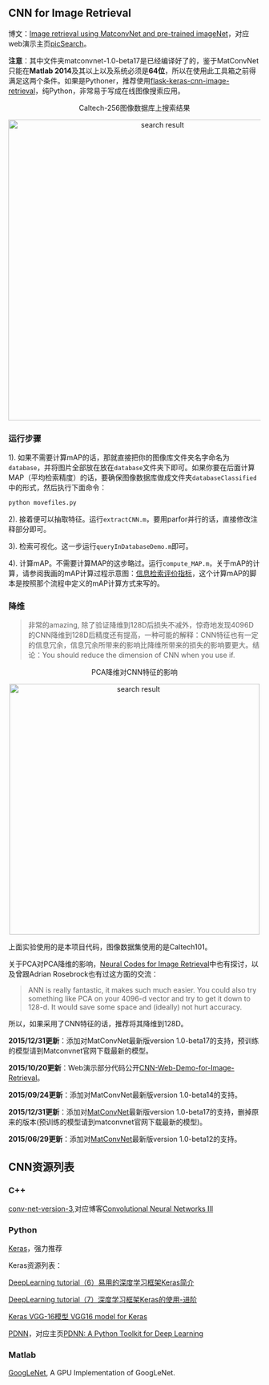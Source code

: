 ## CNN for Image Retrieval

博文：[Image retrieval using MatconvNet and pre-trained imageNet](http://yongyuan.name/blog/image-retrieval-using-MatconvNet-and-pre-trained-imageNet.html)，对应web演示主页[picSearch](http://yongyuan.name/pic)。

**注意**：其中文件夹matconvnet-1.0-beta17是已经编译好了的，鉴于MatConvNet只能在**Matlab 2014**及其以上以及系统必须是**64位**，所以在使用此工具箱之前得满足这两个条件。如果是Pythoner，推荐使用[flask-keras-cnn-image-retrieval](https://github.com/willard-yuan/flask-keras-cnn-image-retrieval)，纯Python，非常易于写成在线图像搜索应用。

<p align="center">Caltech-256图像数据库上搜索结果</p>
<p align="center"><img src="http://yongyuan.name/images/posts/2015-04-02/airplane-image-retrieval.jpg"  width = 600 alt="search result"/></p>

### 运行步骤

1). 如果不需要计算mAP的话，那就直接把你的图像库文件夹名字命名为`database`，并将图片全部放在放在`database`文件夹下即可。如果你要在后面计算MAP（平均检索精度）的话，要确保图像数据库做成文件夹`databaseClassified`中的形式，然后执行下面命令：

```sh
python movefiles.py
```

2). 接着便可以抽取特征。运行`extractCNN.m`，要用parfor并行的话，直接修改注释部分即可。

3). 检索可视化。这一步运行`queryInDatabaseDemo.m`即可。

4). 计算mAP。不需要计算MAP的这步略过。运行`compute_MAP.m`，关于mAP的计算，请参阅我画的mAP计算过程示意图：[信息检索评价指标](http://yongyuan.name/blog/evaluation-of-information-retrieval.html)，这个计算mAP的脚本是按照那个流程中定义的mAP计算方式来写的。

### 降维

> 非常的amazing, 除了验证降维到128D后损失不减外，惊奇地发现4096D的CNN降维到128D后精度还有提高，一种可能的解释：CNN特征也有一定的信息冗余，信息冗余所带来的影响比降维所带来的损失的影响要更大。结论：You should reduce the dimension of CNN when you use if.

<p align="center">PCA降维对CNN特征的影响</p>
<p align="center"><img src="http://i300.photobucket.com/albums/nn17/willard-yuan/PCA-CNN_zps9gzhmg4q.png"  width = 500 alt="search result"/></p>

上面实验使用的是本项目代码，图像数据集使用的是Caltech101。

关于PCA对PCA降维的影响，[Neural Codes for Image Retrieval](http://arxiv.org/pdf/1404.1777v2.pdf)中也有探讨，以及曾跟Adrian Rosebrock也有过这方面的交流：
>ANN is really fantastic, it makes such much easier. You could also try something like PCA on your 4096-d vector and try to get it down to 128-d. It would save some space and (ideally) not hurt accuracy.

所以，如果采用了CNN特征的话，推荐将其降维到128D。

**2015/12/31更新**：添加对MatConvNet最新版version 1.0-beta17的支持，预训练的模型请到Matconvnet官网下载最新的模型。

**2015/10/20更新**：Web演示部分代码公开[CNN-Web-Demo-for-Image-Retrieval](https://github.com/willard-yuan/CNN-Web-Demo-for-Image-Retrieval)。

**2015/09/24更新**：添加对MatConvNet最新版version 1.0-beta14的支持。

**2015/12/31更新**：添加对[MatConvNet](http://www.vlfeat.org/matconvnet/)最新版version 1.0-beta17的支持，删掉原来的版本(预训练的模型请到matconvnet官网下载最新的模型)。

**2015/06/29更新**：添加对[MatConvNet](http://www.vlfeat.org/matconvnet/)最新版version 1.0-beta12的支持。

## CNN资源列表

### C++

[conv-net-version-3](https://github.com/xingdi-eric-yuan/conv-net-version-3),对应博客[Convolutional Neural Networks III](http://eric-yuan.me/cnn3/)

### Python

[Keras](https://github.com/fchollet/keras)，强力推荐

Keras资源列表：

[DeepLearning tutorial（6）易用的深度学习框架Keras简介](http://blog.csdn.net/u012162613/article/details/45397033)

[DeepLearning tutorial（7）深度学习框架Keras的使用-进阶](http://blog.csdn.net/u012162613/article/details/45581421)

[Keras VGG-16模型 VGG16 model for Keras](https://gist.github.com/baraldilorenzo/07d7802847aaad0a35d3)

[PDNN](https://github.com/yajiemiao/pdnn)，对应主页[PDNN: A Python Toolkit for Deep Learning](http://www.cs.cmu.edu/~ymiao/pdnntk.html)

### Matlab

[GoogLeNet](http://vision.princeton.edu/pvt/GoogLeNet/), A GPU Implementation of GoogLeNet.


